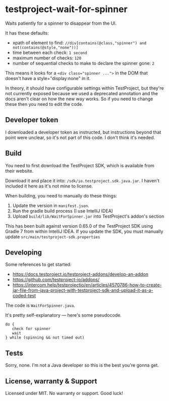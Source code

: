 # testproject-wait-for-spinner

Waits patiently for a spinner to disappear from the UI.

It has these defaults:

- xpath of element to find: `//div[contains(@class,"spinner") and not(contains(@style,"none"))]`
- time between each check: `1 second`
- maximum number of checks: `120`
- number of sequential checks to make to declare the spinner gone: `2`

This means it looks for a `<div class="spinner ...">` in the DOM that doesn't have a style="display:none" in it.

In theory, it should have configurable settings within TestProject, but they're not 
currently exposed because we used a deprecated annotation and the docs aren't clear 
on how the new way works. So if you need to change these then you need to edit the code.

## Developer token

I downloaded a developer token as instructed, but instructions beyond that point were
unclear, so it's not part of this code. I don't think it's needed.

## Build

You need to first download the TestProject SDK, which is available from their website.

Download it and place it into: `/sdk/io.testproject.sdk.java.jar`.  I haven't included it here as it's not mine to license.

When building, you need to manually do these things:

1. Update the version in `manifest.json`.
2. Run the gradle build process (I use IntelliJ IDEA)
3. Upload `build/lib/WaitForSpinner.jar` into TestProject's addon's section 

This has been built against version 0.65.0 of the TestProject SDK using Gradle 7 from within IntelliJ IDEA.
If you update the SDK, you must manually update `src/main/testproject-sdk.properties`

## Developing

Some references to get started:

- https://docs.testproject.io/testproject-addons/develop-an-addon
- https://github.com/testproject-io/addons/
- https://intercom.help/testprojectio/en/articles/4570786-how-to-create-jar-file-from-java-project-with-testproject-sdk-and-upload-it-as-a-coded-test

The code is `WaitForSpinner.java`. 

It's pretty self-explanatory — here's some pseudocode.

```
do {
   check for spinner
   wait
} while (spinning && not timed out)
```

## Tests

Sorry, none. I'm not a Java developer so this is the best you're gonna get.

## License, warranty & Support

Licensed under MIT. No warranty or support. Good luck!